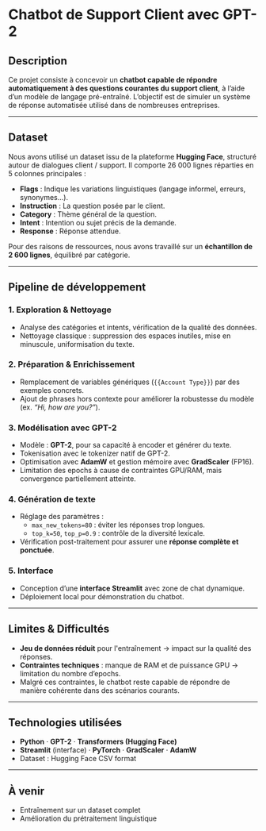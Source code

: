 # Chatbot de Support Client avec GPT-2

## Description

Ce projet consiste à concevoir un **chatbot capable de répondre automatiquement à des questions courantes du support client**, à l’aide d’un modèle de langage pré-entraîné. L’objectif est de simuler un système de réponse automatisée utilisé dans de nombreuses entreprises.

---

## Dataset

Nous avons utilisé un dataset issu de la plateforme **Hugging Face**, structuré autour de dialogues client / support. Il comporte 26 000 lignes réparties en 5 colonnes principales :

- **Flags** : Indique les variations linguistiques (langage informel, erreurs, synonymes…).
- **Instruction** : La question posée par le client.
- **Category** : Thème général de la question.
- **Intent** : Intention ou sujet précis de la demande.
- **Response** : Réponse attendue.

Pour des raisons de ressources, nous avons travaillé sur un **échantillon de 2 600 lignes**, équilibré par catégorie.

---

## Pipeline de développement

### 1. Exploration & Nettoyage
- Analyse des catégories et intents, vérification de la qualité des données.
- Nettoyage classique : suppression des espaces inutiles, mise en minuscule, uniformisation du texte.

### 2. Préparation & Enrichissement
- Remplacement de variables génériques (`{{Account Type}}`) par des exemples concrets.
- Ajout de phrases hors contexte pour améliorer la robustesse du modèle (ex. *“Hi, how are you?”*).

### 3. Modélisation avec GPT-2
- Modèle : **GPT-2**, pour sa capacité à encoder et générer du texte.
- Tokenisation avec le tokenizer natif de GPT-2.
- Optimisation avec **AdamW** et gestion mémoire avec **GradScaler** (FP16).
- Limitation des epochs à cause de contraintes GPU/RAM, mais convergence partiellement atteinte.

### 4. Génération de texte
- Réglage des paramètres :
  - `max_new_tokens=80` : éviter les réponses trop longues.
  - `top_k=50`, `top_p=0.9` : contrôle de la diversité lexicale.
- Vérification post-traitement pour assurer une **réponse complète et ponctuée**.

### 5. Interface
- Conception d’une **interface Streamlit** avec zone de chat dynamique.
- Déploiement local pour démonstration du chatbot.

---

## Limites & Difficultés

- **Jeu de données réduit** pour l'entraînement → impact sur la qualité des réponses.
- **Contraintes techniques** : manque de RAM et de puissance GPU → limitation du nombre d’epochs.
- Malgré ces contraintes, le chatbot reste capable de répondre de manière cohérente dans des scénarios courants.

---

## Technologies utilisées

- **Python** · **GPT-2** · **Transformers (Hugging Face)**  
- **Streamlit** (interface) · **PyTorch** · **GradScaler** · **AdamW**  
- Dataset : Hugging Face CSV format

---

## À venir

- Entraînement sur un dataset complet
- Amélioration du prétraitement linguistique
